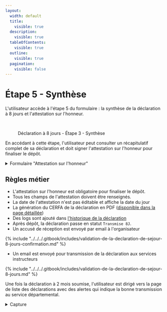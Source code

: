```yaml
---
layout:
  width: default
  title:
    visible: true
  description:
    visible: true
  tableOfContents:
    visible: true
  outline:
    visible: true
  pagination:
    visible: false
---
```


# Étape 5 - Synthèse

L'utilisateur accède à l'étape 5 du formulaire : la synthèse de la déclaration à 8 jours et l'attestation sur l'honneur.



<figure><img src="../../../.gitbook/assets/Capture d’écran 2025-07-06 à 17.07.03.png" alt=""><figcaption><p>Déclaration à 8 jours - Étape 3 - Synthèse</p></figcaption></figure>

En accédant à cette étape, l'utilisateur peut consulter un récapitulatif complet de sa déclaration et doit signer l'attestation sur l'honneur pour finaliser le dépôt.

<details>

<summary>Formulaire "Attestation sur l'honneur"</summary>

{% include "../../../.gitbook/includes/formulaire-declaration-de-sejour-a-2-mois-etape-8.md" %}

</details>

## Règles métier

* L'attestation sur l'honneur est obligatoire pour finaliser le dépôt.
* Tous les champs de l'attestation doivent être renseignés.
* La date de l'attestation n'est pas éditable et affiche la date du jour
* La génération du CERFA de la déclaration en PDF ([disponible dans la page détaillée](../page-detaillee-declaration.md))
* Des logs sont ajouté dans [l'historique de la déclaration](../page-detaillee-declaration.md#id-3.-historique-de-la-declaration)
* Après dépôt, la déclaration passe en statut `Transmise 8J`.
* Un accusé de réception est envoyé par email à l'organisateur

{% include "../../../.gitbook/includes/validation-de-la-declaration-de-sejour-8-jours-confirmation.md" %}

* Un email est envoyé pour transmission de la déclaration aux services instructeurs

{% include "../../../.gitbook/includes/validation-de-la-declaration-de-sejour-8-jours.md" %}

Une fois la déclaration à 2 mois soumise, l'utilisateur est dirigé vers la page de liste des déclarations avec des alertes qui indique la bonne transmission au service départemental.&#x20;

<details>

<summary>Capture</summary>

<figure><img src="../../../.gitbook/assets/Capture d’écran 2025-07-07 à 10.43.38.png" alt=""><figcaption><p>Page de liste des déclarations de séjour</p></figcaption></figure>

</details>

